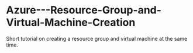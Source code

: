 # Azure---Resource-Group-and-Virtual-Machine-Creation
Short tutorial on creating a resource group and virtual machine at the same time.
